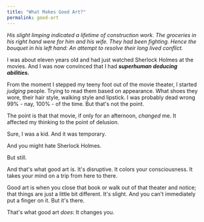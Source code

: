 ```yaml
---
title: "What Makes Good Art?"
permalink: good-art
---
```


_His slight limping indicated a lifetime of construction work. The groceries in his right hand were for him and his wife. They had been fighting. Hence the bouquet in his left hand: An attempt to resolve their long lived conflict._

I was about eleven years old and had just watched Sherlock Holmes at the movies. And I was now convinced that I had ***superhuman deducing abilities.***

From the moment I stepped my teeny foot out of the movie theater, I started _judging_ people. Trying to read them based on appearance. What shoes they wore, their hair style, walking style and lipstick. I was probably dead wrong 99% - nay, 100% - of the time. But that's not the point.

The point is that that movie, if only for an afternoon, _changed_ me. It affected my thinking to the point of delusion.

Sure, I was a kid. And it was temporary.

And you might hate Sherlock Holmes.

But still.

And that's what good art is. It's disruptive. It colors your consciousness. It takes your mind on a trip from here to there.

Good art is when you close that book or walk out of that theater and notice; that things are just a little bit different. It's slight. And you can't immediately put a finger on it. But it's there.

That's what good art _does_: It changes you.
